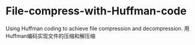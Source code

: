 # File-compress-with-Huffman-code

Using Huffman coding to achieve file compression and decompression.
用Huffman编码实现文件的压缩和解压缩

